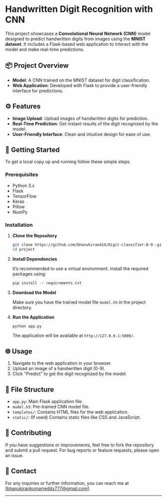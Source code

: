 # Handwritten Digit Recognition with CNN

This project showcases a **Convolutional Neural Network (CNN)** model designed to predict handwritten digits from images using the **MNIST dataset**. It includes a Flask-based web application to interact with the model and make real-time predictions.

## 📦 **Project Overview**

- **Model**: A CNN trained on the MNIST dataset for digit classification.
- **Web Application**: Developed with Flask to provide a user-friendly interface for predictions.

## ⚙️ **Features**

- **Image Upload**: Upload images of handwritten digits for prediction.
- **Real-Time Prediction**: Get instant results of the digit recognized by the model.
- **User-Friendly Interface**: Clean and intuitive design for ease of use.

## 🚀 **Getting Started**

To get a local copy up and running follow these simple steps.

### Prerequisites

- Python 3.x
- Flask
- TensorFlow
- Keras
- Pillow
- NumPy

### Installation

1. **Clone the Repository**

    ```bash
    git clone https://github.com/bhanukiran414/Digit-classifier-0-9-.git
    cd project
    ```

2. **Install Dependencies**

    It’s recommended to use a virtual environment. Install the required packages using:

    ```bash
    pip install -r requirements.txt
    ```

3. **Download the Model**

    Make sure you have the trained model file `model.h5` in the project directory.

4. **Run the Application**

    ```bash
    python app.py
    ```

    The application will be available at `http://127.0.0.1:5000/`.

## 🌐 **Usage**

1. Navigate to the web application in your browser.
2. Upload an image of a handwritten digit (0-9).
3. Click "Predict" to get the digit recognized by the model.

## 📁 **File Structure**

- `app.py`: Main Flask application file.
- `model.h5`: Pre-trained CNN model file.
- `templates/`: Contains HTML files for the web application.
- `static/`: (If used) Contains static files like CSS and JavaScript.

## 🤝 **Contributing**

If you have suggestions or improvements, feel free to fork the repository and submit a pull request. For bug reports or feature requests, please open an issue.

## 📧 **Contact**

For any inquiries or further information, you can reach me at [bhanukirankumarreddy777@gmail.com].

---


